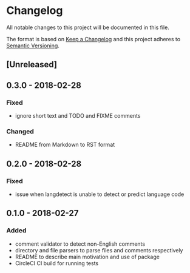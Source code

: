 # Changelog
All notable changes to this project will be documented in this file.

The format is based on [Keep a Changelog](http://keepachangelog.com/en/1.0.0/)
and this project adheres to [Semantic Versioning](http://semver.org/spec/v2.0.0.html).

## [Unreleased]

## 0.3.0 - 2018-02-28
### Fixed
- ignore short text and TODO and FIXME comments

### Changed
- README from Markdown to RST format

## 0.2.0 - 2018-02-28
### Fixed
- issue when langdetect is unable to detect or predict language code

## 0.1.0 - 2018-02-27
### Added
- comment validator to detect non-English comments
- directory and file parsers to parse files and comments respectively
- README to describe main motivation and use of package
- CircleCI CI build for running tests
